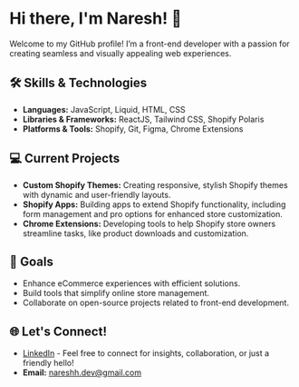 
# Hi there, I'm Naresh! 👋

Welcome to my GitHub profile! I’m a front-end developer with a passion for creating seamless and visually appealing web experiences.

## 🛠 Skills & Technologies
- **Languages:** JavaScript, Liquid, HTML, CSS
- **Libraries & Frameworks:** ReactJS, Tailwind CSS, Shopify Polaris
- **Platforms & Tools:** Shopify, Git, Figma, Chrome Extensions

## 💻 Current Projects
- **Custom Shopify Themes:** Creating responsive, stylish Shopify themes with dynamic and user-friendly layouts.
- **Shopify Apps:** Building apps to extend Shopify functionality, including form management and pro options for enhanced store customization.
- **Chrome Extensions:** Developing tools to help Shopify store owners streamline tasks, like product downloads and customization.

## 🎯 Goals
- Enhance eCommerce experiences with efficient solutions.
- Build tools that simplify online store management.
- Collaborate on open-source projects related to front-end development.

## 🌐 Let's Connect!
- [LinkedIn](https://www.linkedin.com/in/naresh-kansara-a273b0200/) - Feel free to connect for insights, collaboration, or just a friendly hello!
- **Email:** nareshh.dev@gmail.com
